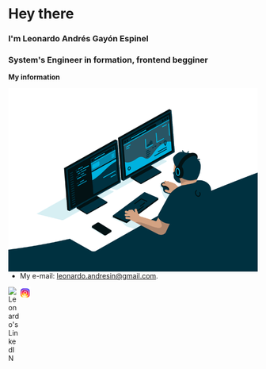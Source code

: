 # Hey there


### I'm Leonardo Andrés Gayón Espinel
### System's Engineer in formation, frontend begginer



**My information**

<img align="right" alt="GIF" src="https://raw.githubusercontent.com/XcodeAndX/XcodeAndX/main/code.gif" width="550" height="370" />

- My e-mail: [leonardo.andresin@gmail.com](mailto:leonardo.andresin@gmail.com).


</a>
<a href="https://www.linkedin.com/in/leonardo-andres-gayon-espinel-25a58315b/">
  <img align="left" alt="Leonardo's LinkedIN" width="22px" src="https://raw.githubusercontent.com/peterthehan/peterthehan/master/assets/linkedin.svg" />
</a>
<a href="https://www.instagram.com/leoandres2002/">
  <img align="left" alt="Leonardo's Instagram" width="24px" src="https://raw.githubusercontent.com/XcodeAndX/XcodeAndX/94f812fe76b32e7875fd0600f221a586fa2b11b5/icons8-instagram.svg" />
</a>
